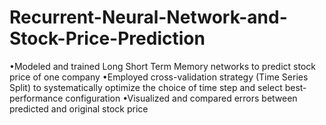 # Recurrent-Neural-Network-and-Stock-Price-Prediction

•Modeled and trained Long Short Term Memory networks to predict stock price of one company 
•Employed cross-validation strategy (Time Series Split) to systematically optimize the choice of time step and select best-performance configuration
•Visualized and compared errors between predicted and original stock price 
